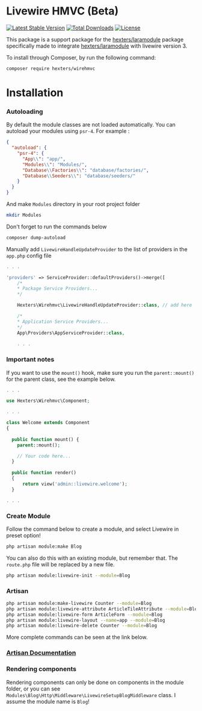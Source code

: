 # Livewire HMVC (Beta)

[![Latest Stable Version](https://poser.pugx.org/hexters/wirehmvc/v/stable)](https://packagist.org/packages/hexters/wirehmvc)
[![Total Downloads](https://poser.pugx.org/hexters/wirehmvc/downloads)](https://packagist.org/packages/hexters/wirehmvc)
[![License](https://poser.pugx.org/hexters/wirehmvc/license)](https://packagist.org/packages/hexters/wirehmvc)

This package is a support package for the [hexters/laramodule](https://github.com/hexters/laramodule) package specifically made to integrate [hexters/laramodule](https://github.com/hexters/laramodule) with livewire version 3.

To install through Composer, by run the following command:

```bash
composer require hexters/wirehmvc
```

# Installation

### Autoloading
By default the module classes are not loaded automatically. You can autoload your modules using `psr-4`. For example :
```json
{
  "autoload": {
    "psr-4": {
      "App\\": "app/",
      "Modules\\": "Modules/",
      "Database\\Factories\\": "database/factories/",
      "Database\\Seeders\\": "database/seeders/"
    }
  }
}
```
And make `Modules` directory in your root project folder

```bash
mkdir Modules
```

Don't forget to run the commands below

```bash
composer dump-autoload
```

Manually add `LivewireHandleUpdateProvider` to the list of providers in the `app.php` config file

```php
. . .

'providers' => ServiceProvider::defaultProviders()->merge([
    /*
    * Package Service Providers...
    */

    Hexters\Wirehmvc\LivewireHandleUpdateProvider::class, // add here

    /*
    * Application Service Providers...
    */
    App\Providers\AppServiceProvider::class,
    
    . . . 
```

### Important notes

If you want to use the `mount()` hook, make sure you run the `parent::mount()` for the parent class, see the example below.

```php
. . .

use Hexters\Wirehmvc\Component;

. . .

class Welcome extends Component
{
  
  public function mount() {
    parent::mount();

    // Your code here...
  }
  
  public function render()
  {
      return view('admin::livewire.welcome');
  }

. . .
```

### Create Module

Follow the command below to create a module, and select Livewire in preset option!
```bash
php artisan module:make Blog
```
You can also do this with an existing module, but remember that. The `route.php` file will be replaced by a new file.
```bash
php artisan module:livewire-init --module=Blog
```


### Artisan 

```bash
php artisan module:make-livewire Counter --module=Blog
php artisan module:livewire-attribute ArticleTileAttribute --module=Blog
php artisan module:livewire-form ArticleForm --module=Blog
php artisan module:livewire-layout --name=app --module=Blog
php artisan module:livewire-delete Counter --module=Blog
```

More complete commands can be seen at the link below.
### [Artisan Documentation](https://github.com/hexters/laramodule#artisan)


### Rendering components

Rendering components can only be done on components in the module folder, or you can see `Modules\Blog\Http\Middleware\LivewireSetupBlogMiddleware` class. I assume the module name is `Blog`!
